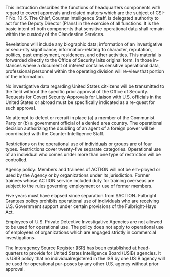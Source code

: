 This instruction describes the functions of headquarters components with regard to covert approvals and related matters which are the subject of CSI-F No. 10-5. The Chief, Counter Intelligence Staff, is delegated authority to act for the Deputy Director (Plans) in the exercise of all functions. It is the basic intent of both components that sensitive operational data shall remain within the custody of the Clandestine Services.

Revelations will include any biographic data; information of an investigative or secu-rity significance; information-relating to character, reputation, politics, past employment, residences, and other activities. This material is forwarded directly to the Office of Security laits original form. In those in-stances where a document of interest contains sensitive operational data, professional personnel within the operating division will re-view that portion of the information.

No investigative data regarding United States cit-izens will be transmitted to the field without the specific prior approval of the Office of Security. Requests for Covert Security Approvals for Liaison with U.S. officials in the United States or abroad must be specifically indicated as a re-quest for such approval.

No attempt to defect or recruit in place (a) a member of the Communist Party or (b) a government official of a denied area country. The operational decision authorizing the doubling of an agent of a foreign power will be coordinated with the Counter Intelligence Staff.

Restrictions on the operational use of individuals or groups are of four types. Restrictions cover twenty-five separate categories. Operational use of an individual who comes under more than one type of restriction will be controlled.

Agency policy: Members and trainees of ACTION will not be em-ployed or used by the Agency or by organizations under its jurisdiction. Former trainees whose ACTION service included duty for training overseas are subject to the rules governing employment or use of former members.

Five years must have elapsed since separation from SACTION. Fulbright Grantees policy prohibits operational use of individuals who are receiving U.S. Government support under certain provisions of the Fulbright-Hays Act.

Employees of U.S. Private Detective Investigative Agencies are not allowed to be used for operational use. The policy does not apply to operational use of employees of organizations which are engaged strictly in commercial investigations.

The Interagency Source Register (ISR) has been established at head-quarters to provide for United States Intelligence Board (USIB) agencies. It is USIB policy that no individualregistered in the ISR by one USIB agency will be used for operational pur-poses by any other U.S. agency without prior approval.